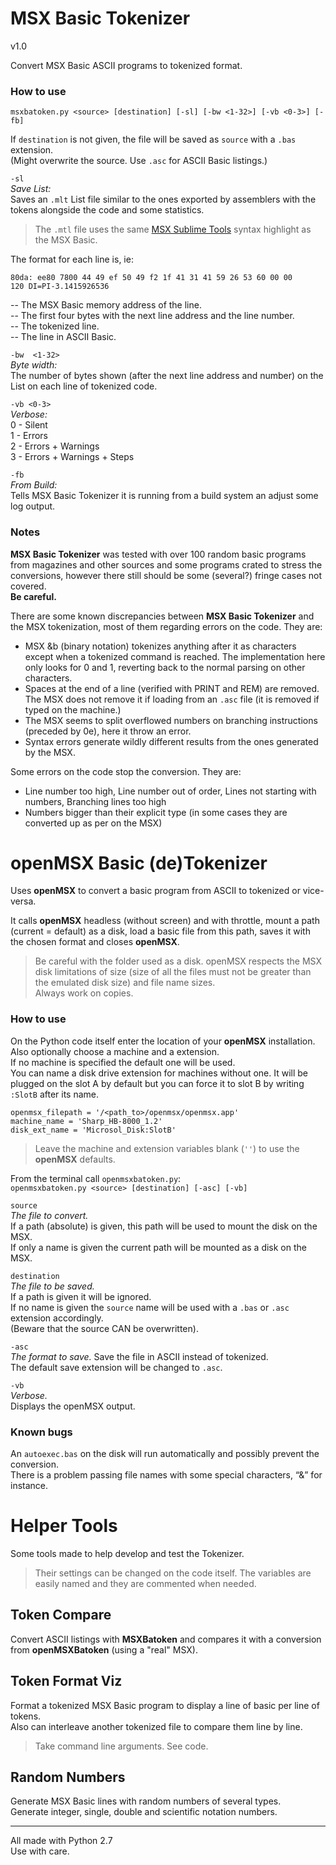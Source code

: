 # MSX Basic Tokenizer  
v1.0

Convert MSX Basic ASCII programs to tokenized format.  

### How to use

`msxbatoken.py <source> [destination] [-sl] [-bw <1-32>] [-vb <0-3>] [-fb]`  

If `destination` is not given, the file will be saved as `source` with a `.bas` extension.  
(Might overwrite the source. Use `.asc` for ASCII Basic listings.)  

`-sl`  
*Save List:*  
Saves an `.mlt` List file similar to the ones exported by assemblers with the tokens alongside the code and some statistics.  
> The `.mtl` file uses the same [MSX Sublime Tools](https://github.com/farique1/MSX-Sublime-Tools) syntax highlight as the MSX Basic.   

The format for each line is, ie:  
```
80da: ee80 7800 44 49 ef 50 49 f2 1f 41 31 41 59 26 53 60 00 00        120 DI=PI-3.1415926536  
```
-- The MSX Basic memory address of the line.  
-- The first four bytes with the next line address and the line number.  
-- The tokenized line.   
-- The line in ASCII Basic.  

`-bw  <1-32>`  
*Byte width:*  
The number of bytes shown (after the next line address and number) on the List on each line of tokenized code.  

`-vb <0-3>`  
*Verbose:*  
0 - Silent  
1 - Errors  
2 - Errors + Warnings  
3 - Errors + Warnings + Steps  

`-fb`  
*From Build:*  
Tells MSX Basic Tokenizer it is running from a build system an adjust some log output.  

### Notes

**MSX Basic Tokenizer** was tested with over 100 random basic programs from magazines and other sources and some programs crated to stress the conversions, however there still should be some (several?) fringe cases not covered.  
**Be careful.**  

There are some known discrepancies between **MSX Basic Tokenizer** and the MSX tokenization, most of them regarding errors on the code. They are:  
- MSX &b (binary notation) tokenizes anything after it as characters except when a tokenized command is reached. The implementation here only looks for 0 and 1, reverting back to the normal parsing on other characters.  
- Spaces at the end of a line (verified with PRINT and REM) are removed. The MSX does not remove it if loading from an `.asc` file (it is removed if typed on the machine.)  
- The MSX seems to split overflowed numbers on branching instructions (preceded by 0e), here it throw an error.  
- Syntax errors generate wildly different results from the ones generated by the MSX.  

Some errors on the code stop the conversion. They are:  
- Line number too high, Line number out of order, Lines not starting with numbers, Branching lines too high  
- Numbers bigger than their explicit type (in some cases they are converted up as per on the MSX)  


# openMSX Basic (de)Tokenizer

Uses  **openMSX**  to convert a basic program from ASCII to tokenized or vice-versa.

It calls  **openMSX**  headless (without screen) and with throttle, mount a path (current = default) as a disk, load a basic file from this path, saves it with the chosen format and closes  **openMSX**.

> Be careful with the folder used as a disk. openMSX respects the MSX disk limitations of size (size of all the files must not be greater than the emulated disk size) and file name sizes.  
> Always work on copies.

### How to use

On the Python code itself enter the location of your  **openMSX**  installation.  
Also optionally choose a machine and a extension.  
If no machine is specified the default one will be used.  
You can name a disk drive extension for machines without one. It will be plugged on the slot A by default but you can force it to slot B by writing  `:SlotB`  after its name.

```
openmsx_filepath = '/<path_to>/openmsx/openmsx.app'
machine_name = 'Sharp_HB-8000_1.2'
disk_ext_name = 'Microsol_Disk:SlotB'

```

> Leave the machine and extension variables blank (`''`) to use the  **openMSX**  defaults.

From the terminal call  `openmsxbatoken.py`:  
`openmsxbatoken.py <source> [destination] [-asc] [-vb]`

`source`  
*The file to convert.*  
If a path (absolute) is given, this path will be used to mount the disk on the MSX.  
If only a name is given the current path will be mounted as a disk on the MSX.

`destination`  
*The file to be saved.*  
If a path is given it will be ignored.  
If no name is given the  `source`  name will be used with a  `.bas`  or  `.asc`  extension accordingly.  
(Beware that the source CAN be overwritten).  

`-asc`  
*The format to save.*
Save the file in ASCII instead of tokenized.  
The default save extension will be changed to  `.asc`.

`-vb`  
*Verbose.*  
Displays the openMSX output.

### Known bugs

An  `autoexec.bas`  on the disk will run automatically and possibly prevent the conversion.  
There is a problem passing file names with some special characters, “&” for instance.  


# Helper Tools  

Some tools made to help develop and test the Tokenizer.  
> Their settings can be changed on the code itself. The variables are easily named and they are commented when needed.  

## Token Compare  

Convert ASCII listings with **MSXBatoken** and compares it with a conversion from **openMSXBatoken** (using a "real" MSX).  

## Token Format Viz

Format a tokenized MSX Basic program to display a line of basic per line of tokens.  
Also can interleave another tokenized file to compare them line by line.  
> Take command line arguments. See code.  

## Random Numbers  

Generate MSX Basic lines with random numbers of several types.  
Generate integer, single, double and scientific notation numbers.  

------------  
All made with Python 2.7  
Use with care.  